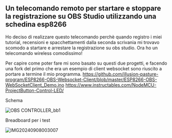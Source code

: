 ## Un telecomando remoto per startare e stoppare la registrazione su OBS Studio utilizzando una schedina esp8266

Ho deciso di realizzare questo telecomando perchè quando registro i miei tutorial, recensioni e spacchettamenti dalla seconda scrivania mi trovavo scomodo a startare e arrestare la registrazione su obs studio. Ora ho un telecomando wireless comodissimo!

Per capire come poter fare mi sono basato su questi due progetti, e facendo una fork del primo che era un esempio di client websocket sono riuscito a portare a termine il mio programma.
https://github.com/illusion-pasture-program/ESP8266-OBS-Websocket-Client/blob/master/ESP8266-OBS-WebSocketClient_Demo.ino
https://www.instructables.com/NodeMCU-ProjectButton-Control-LED/


Schema

![OBS CONTROLLER_bb1](https://github.com/user-attachments/assets/a1e49e6f-e757-4c9e-8451-cc9513d1104c)

Breadboard per i test

![IMG20240908003007](https://github.com/user-attachments/assets/a0a0c807-2f8d-4397-b7f8-0837b5216521)

